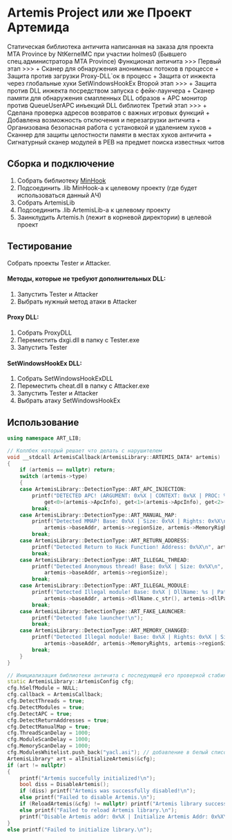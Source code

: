 # Artemis Project или же Проект Артемида

Статическая библиотека античита написанная на заказа для проекта MTA Province by NtKernelMC при участии holmes0 (Бывшего спец.администратора MTA Province) 
Функционал античита >>>
<TASK>
	Первый этап >>>
	+ Сканер для обнаружения анонимных потоков в процессе
	+ Защита против загрузки Proxy-DLL`ок в процесс
	+ Защита от инжекта через глобальные хуки SetWindowsHookEx
	Второй этап >>>
	+ Защита против DLL инжекта посредством запуска с фейк-лаунчера
	+ Сканер памяти для обнаружения смапленных DLL образов
	+ APC монитор против QueueUserAPC инъекций DLL библиотек
	Третий этап >>>
	+ Сделана проверка адресов возвратов с важных игровых функций
	+ Добавлена возможность отключения и перезагрузки античита
	+ Организована безопасная работа с установкой и удалением хуков
	+ Cканнер для защиты целостности памяти в местах хуков античита
	+ Сигнатурный cканер модулей в PEB на предмет поиска известных читов

## Сборка и подключение

1. Собрать библиотеку [MinHook](https://github.com/TsudaKageyu/minhook)
2. Подсоединить .lib MinHook-a к целевому проекту (где будет использоваться данный АЧ)
3. Собрать ArtemisLib
4. Подсоединить .lib ArtemisLib-a к целевому проекту
5. Заинклудить Artemis.h (лежит в корневой директории) в целевой проект

## Тестирование

Собрать проекты Tester и Attacker.

#### Методы, которые не требуют дополнительных DLL:

1. Запустить Tester и Attacker
2. Выбрать нужный метод атаки в Attacker

#### Proxy DLL:
1. Собрать ProxyDLL
2. Переместить dxgi.dll в папку с Tester.exe
3. Запустить Tester

#### SetWindowsHookEx DLL:
1. Собрать SetWindowsHookExDLL
2. Переместить cheat.dll в папку с Attacker.exe
3. Запустить Tester и Attacker
4. Выбрать атаку SetWindowsHookEx


## Использование

```cpp
using namespace ART_LIB;

// Коллбек который решает что делать с нарушителем
void __stdcall ArtemisCallback(ArtemisLibrary::ARTEMIS_DATA* artemis)
{
	if (artemis == nullptr) return;
	switch (artemis->type)
	{
	case ArtemisLibrary::DetectionType::ART_APC_INJECTION:
		printf("DETECTED APC! (ARGUMENT: 0x%X | CONTEXT: 0x%X | PROC: %s)\n",
			get<0>(artemis->ApcInfo), get<1>(artemis->ApcInfo), get<2>(artemis->ApcInfo));
		break;
	case ArtemisLibrary::DetectionType::ART_MANUAL_MAP:
		printf("Detected MMAP! Base: 0x%X | Size: 0x%X | Rights: 0x%X\n",
			artemis->baseAddr, artemis->regionSize, artemis->MemoryRights);
		break;
	case ArtemisLibrary::DetectionType::ART_RETURN_ADDRESS:
		printf("Detected Return to Hack Function! Address: 0x%X\n", artemis->baseAddr);
		break;
	case ArtemisLibrary::DetectionType::ART_ILLEGAL_THREAD:
		printf("Detected Anonymous thread! Base: 0x%X | Size: 0x%X\n",
			artemis->baseAddr, artemis->regionSize);
		break;
	case ArtemisLibrary::DetectionType::ART_ILLEGAL_MODULE:
		printf("Detected Illegal module! Base: 0x%X | DllName: %s | Path: %s | Size: %d\n",
			artemis->baseAddr, artemis->dllName.c_str(), artemis->dllPath.c_str(), artemis->regionSize);
		break;
	case ArtemisLibrary::DetectionType::ART_FAKE_LAUNCHER:
		printf("Detected fake launcher!\n");
		break;
	case ArtemisLibrary::DetectionType::ART_MEMORY_CHANGED:
		printf("Detected Illegal module! Base: 0x%X | Rights: 0x%X | Size: %d\n",
			artemis->baseAddr, artemis->MemoryRights, artemis->regionSize);
		break;
	}
}

// Инициализация библиотеки античита с последующей его проверкой стабильности к перезагрузкам и выключению
static ArtemisLibrary::ArtemisConfig cfg;
cfg.hSelfModule = NULL;
cfg.callback = ArtemisCallback;
cfg.DetectThreads = true;
cfg.DetectModules = true;
cfg.DetectAPC = true;
cfg.DetectReturnAddresses = true;
cfg.DetectManualMap = true;
cfg.ThreadScanDelay = 1000;
cfg.ModuleScanDelay = 1000;
cfg.MemoryScanDelay = 1000;
cfg.ModulesWhitelist.push_back("yacl.asi"); // добавление в белый список модуля у которого нет экспортов, дабы избежать ложно-положительный детект
ArtemisLibrary* art = alInitializeArtemis(&cfg);
if (art != nullptr)
{
    printf("Artemis succefully initialized!\n");
    bool diss = DisableArtemis();
    if (diss) printf("Artemis was successfully disabled!\n");
    else printf("Failed to disable Artemis.\n");
    if (ReloadArtemis(&cfg) != nullptr) printf("Artemis library successfully reloaded!\n");
    else printf("Failed to reload Artemis library.\n");
    printf("Disable Artemis addr: 0x%X | Initialize Artemis Addr: 0x%X\n", (DWORD)&DisableArtemis, (DWORD)&alInitializeArtemis);
}
else printf("Failed to initialize library.\n");
